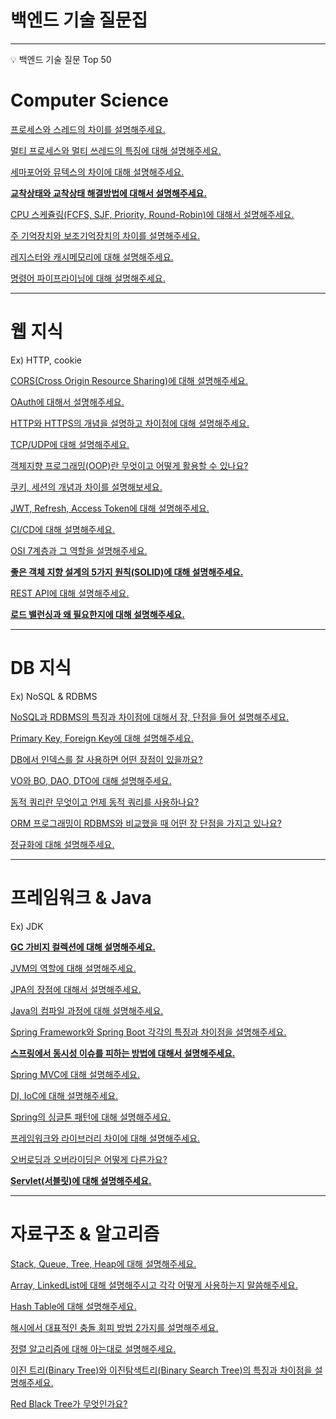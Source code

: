 # 백엔드 기술 질문집

---
<aside>
💡 백엔드 기술 질문 Top 50

</aside>

# Computer Science

[프로세스와 스레드의 차이를 설명해주세요.](computer-Science/process-thread.md)

[멀티 프로세스와 멀티 쓰레드의 특징에 대해 설명해주세요.](https://www.notion.so/a57a2392c95742db917192543cd91caf?pvs=21)

[세마포어와 뮤텍스의 차이에 대해 설명해주세요.](https://www.notion.so/e16b6963abeb4813ac7d1756078a2c27?pvs=21)

[**교착상태와 교착상태 해결방법에 대해서 설명해주세요.**](https://www.notion.so/93a66b408414413cb165797b59cc116f?pvs=21)

[CPU 스케쥴링(FCFS, SJF, Priority, Round-Robin)에 대해서 설명해주세요.](https://www.notion.so/CPU-FCFS-SJF-Priority-Round-Robin-9139f70f2f3a4728ab0568156d99976e?pvs=21)

[주 기억장치와 보조기억장치의 차이를 설명해주세요.](https://www.notion.so/498167ae175d4314bca5d29bc5e43987?pvs=21)

[레지스터와 캐시메모리에 대해 설명해주세요.](https://www.notion.so/a2a7b46e14554da9a509db461bac3cac?pvs=21)

[명령어 파이프라이닝에 대해 설명해주세요.](https://www.notion.so/0bcf3fa0be724ceebf310d5923a14d45?pvs=21)

---
# 웹 지식

Ex) HTTP, cookie

[CORS(Cross Origin Resource Sharing)에 대해 설명해주세요.](Web/CORS.md)

[OAuth에 대해서 설명해주세요.](Web/OAuth.md)

[HTTP와 HTTPS의 개념을 설명하고 차이점에 대해 설명해주세요.](https://www.notion.so/HTTP-HTTPS-e6ed6f800c16451584d34c08cc999b99?pvs=21)

[TCP/UDP에 대해 설명해주세요.](https://www.notion.so/TCP-UDP-65c109c5387d4644b85023d39a72a812?pvs=21)

[객체지향 프로그래밍(OOP)란 무엇이고 어떻게 활용할 수 있나요?](https://www.notion.so/OOP-f7e8efe8363c4cea9ca21f13c3c53383?pvs=21)

[쿠키, 세션의 개념과 차이를 설명해보세요.](https://www.notion.so/365ccee37fec42b69373bbfcbc6dbf28?pvs=21)

[JWT, Refresh, Access Token에 대해 설명해주세요.](https://www.notion.so/JWT-Refresh-Access-Token-fc97981d62c8425dbdaf2842ea31e422?pvs=21)

[CI/CD에 대해 설명해주세요.](https://www.notion.so/CI-CD-7cdbe2c7b49d4db6835d23639b3be86d?pvs=21)

[OSI 7계층과 그 역할을 설명해주세요.](https://www.notion.so/OSI-7-a5da884c07874807a3a82f5ca6c74f44?pvs=21)

[****좋은 객체 지향 설계의 5가지 원칙(SOLID)에 대해 설명해주세요.****](https://www.notion.so/5-SOLID-6a70d9c1b5944c64b1c0649e50279006?pvs=21)

[REST API에 대해 설명해주세요.](https://www.notion.so/REST-API-6fd0328743f74fd2a190aaeeb23ea6e8?pvs=21)

[**로드 밸런싱과 왜 필요한지에 대해 설명해주세요.**](https://www.notion.so/976971fe34b74b70984aa43c3dc160cc?pvs=21)

---
# DB 지식

Ex) NoSQL & RDBMS

[NoSQL과 RDBMS의 특징과 차이점에 대해서 장, 단점을 들어 설명해주세요.](https://www.notion.so/NoSQL-RDBMS-c7cbc2e7bfad41c79f3b6a2deea6121c?pvs=21)

[Primary Key, Foreign Key에 대해 설명해주세요.](https://www.notion.so/Primary-Key-Foreign-Key-e03ac665fade4df0a767abce306c4050?pvs=21)

[DB에서 인덱스를 잘 사용하면 어떤 장점이 있을까요?](https://www.notion.so/DB-7985c46c773344bfb47a0b7ec3806788?pvs=21)

[VO와 BO, DAO, DTO에 대해 설명해주세요.](https://www.notion.so/VO-BO-DAO-DTO-6dd35f8273f34b25b3ef3d57b087b87c?pvs=21)

[동적 쿼리란 무엇이고 언제 동적 쿼리를 사용하나요?](https://www.notion.so/0235e81aa2e04627816484d2b36407ed?pvs=21)

[ORM 프로그래밍이 RDBMS와 비교했을 때 어떤 장 단점을 가지고 있나요?](https://www.notion.so/ORM-RDBMS-8b4b9c4d49134a95984d4ac7f1ec56df?pvs=21)

[정규화에 대해 설명해주세요.](https://www.notion.so/c4481e7dafd84953bad3f9eace4b2187?pvs=21)

---
# 프레임워크 & Java

Ex) JDK

[****GC 가비지 컬렉션에 대해 설명해주세요.****](Framework&JAVA/GarbageCollection.md)

[JVM의 역할에 대해 설명해주세요.](https://www.notion.so/JVM-10ca186dcd274cc49126a58ebf6f2596?pvs=21)

[JPA의 장점에 대해서 설명해주세요.](https://www.notion.so/JPA-bc9e195de60049098c9530a6d668aea8?pvs=21)

[Java의 컴파일 과정에 대해 설명해주세요.](https://www.notion.so/Java-91da213ecf7242a0974f52f22b7bd782?pvs=21)

[Spring Framework와 Spring Boot 각각의 특징과 차이점을 설명해주세요.](https://www.notion.so/Spring-Framework-Spring-Boot-081f50f9ca6c4848969cb76f96065944?pvs=21)

[**스프링에서 동시성 이슈를 피하는 방법에 대해서 설명해주세요.**](https://www.notion.so/5ea07fbff98642f2ae343517b53e69d1?pvs=21)

[Spring MVC에 대해 설명해주세요.](https://www.notion.so/Spring-MVC-0e636c1a5c8646fb91eb12d74e4e756f?pvs=21)

[DI, IoC에 대해 설명해주세요.](https://www.notion.so/DI-IoC-5f5dbda1dffe4f3bb0ada91a079d3211?pvs=21)

[Spring의 싱글톤 패턴에 대해 설명해주세요.](https://www.notion.so/Spring-f4f71db05ccd429ebc70dbebbcabad93?pvs=21)

[프레임워크와 라이브러리 차이에 대해 설명해주세요.](https://www.notion.so/f98d945c706d422097802775b0095ce1?pvs=21)

[오버로딩과 오버라이딩은 어떻게 다른가요?](https://www.notion.so/1bbad76a64f243bcab80059730441e4e?pvs=21)

[****Servlet(서블릿)에 대해 설명해주세요.****](https://www.notion.so/Servlet-7c9eb4fa01cb41469d60bec0ed03c16c?pvs=21)

---
# 자료구조 & 알고리즘

[Stack, Queue, Tree, Heap에 대해 설명해주세요.](Algorithm/Stack_Queue_Tree_Heap.md)

[Array, LinkedList에 대해 설명해주시고 각각 어떻게 사용하는지 말씀해주세요.](https://www.notion.so/Array-LinkedList-62f4d4863eaa477b8383d6f2ff153de1?pvs=21)

[Hash Table에 대해 설명해주세요.](https://www.notion.so/Hash-Table-51df8f3a5193491d801a887177a3ddf8?pvs=21)

[해시에서 대표적인 충돌 회피 방법 2가지를 설명해주세요.](https://www.notion.so/2-bcc195f5fab240ce87d78df5f1825f13?pvs=21)

[정렬 알고리즘에 대해 아는대로 설명해주세요.](https://www.notion.so/466f669557c047a694f594706f81bbe9?pvs=21)

[이진 트리(Binary Tree)와 이진탐색트리(Binary Search Tree)의 특징과 차이점을 설명해주세요.](https://www.notion.so/Binary-Tree-Binary-Search-Tree-309acc8714d8499f86a65b983ef047e4?pvs=21)

[Red Black Tree가 무엇인가요?](https://www.notion.so/Red-Black-Tree-aed04d878cbc43c9acad022ed3f2bba2?pvs=21)